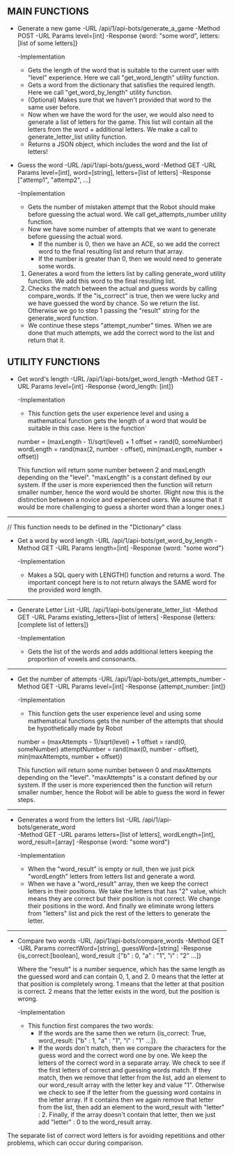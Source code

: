 MAIN FUNCTIONS
------------------

- Generate a new game
  -URL 		/api/1/api-bots/generate_a_game
  -Method	POST
  -URL Params	level=[int]
  -Response	{word: "some word", letters: [list of some letters]}

  -Implementation
    - Gets the length of the word that is suitable to the current user with "level" experience. Here we call "get_word_length" utility function.
    - Gets a word from the dictionary that satisfies the required length. Here we call "get_word_by_length" utility function.
    - (Optional) Makes sure that we haven't provided that word to the same user before.
    - Now when we have the word for the user, we would also need to generate a list of letters for the game. This list will contain all the letters from the word + additional letters. We make a call to generate_letter_list utility function.
    - Returns a JSON object, which includes the word and the list of letters!


- Guess the word
  -URL		/api/1/api-bots/guess_word
  -Method	GET
  -URL Params	level=[int], word=[string], letters=[list of letters]
  -Response	["attemp1", "attemp2", …]

  -Implementation
     - Gets the number of mistaken attempt that the Robot should make before guessing the actual word. We call get_attempts_number utility function.
     - Now we have some number of attempts that we want to generate before guessing the actual word. 
         - If the number is 0, then we have an ACE, so we add the correct word to the final resulting list and return that array.
         - If the number is greater than 0, then we would need to generate some words.

     1. Generates a word from the letters list by calling generate_word utility function. We add this word to the final resulting list.
     2. Checks the match between the actual and guess words by calling compare_words. If the "is_correct" is true, then we were lucky and we have guessed the word by chance. So we  return the list. Otherwise we go to step 1 passing the "result" string for the generate_word function. 
     - We continue these steps "attempt_number" times. When we are done that much attempts, we add the correct word to the list and return that it.



UTILITY FUNCTIONS
--------------------

- Get word's length
  -URL   	/api/1/api-bots/get_word_length
  -Method	GET
  -URL Params	level=[int]
  -Response	{word_length: [int]}

  -Implementation
    - This function gets the user experience level and using a mathematical function gets the length of a word that would be suitable in this case. Here is the function`

    number 	= (maxLength - 1)/sqrt(level) + 1
    offset 	= rand(0, someNumber)
    wordLength 	= rand(max(2, number - offset), min(maxLength, number + offset))
	

    This function will return some number between 2 and maxLength depending on the "level". "maxLength" is a constant defined by our system. If the user is more experienced then the function will return smaller number, hence the word would be shorter. (Right now this is the distinction between a novice and experienced users. We assume that it would be more challenging to guess a shorter word than a longer ones.)

******************************************************************************************
// This function needs to be defined in the "Dictionary" class
- Get a word by word length
  -URL 		/api/1/api-bots/get_word_by_length
  -Method	GET
  -URL Params	length=[int]
  -Response	{word: "some word"}

  -Implementation
     - Makes a SQL query with LENGTH() function and returns a word. The important concept here is to not return always the SAME word for the provided word length.

******************************************************************************************

- Generate Letter List
  -URL		/api/1/api-bots/generate_letter_list
  -Method	GET
  -URL Params	existing_letters=[list of letters]
  -Response	{letters: [complete list of letters]}

  -Implementation
    - Gets the list of the words and adds additional letters keeping the proportion of vowels and consonants. 

******************************************************************************************

- Get the number of attempts
  -URL		/api/1/api-bots/get_attempts_number
  -Method	GET
  -URL Params	level=[int]
  -Response	{attempt_number: [int]}

  -Implementation
    - This function gets the user experience level and using some mathematical functions gets the number of the attempts that should be hypothetically made by Robot

    number 	  = (maxAttempts - 1)/sqrt(level) + 1
    offset 	  = rand(0, someNumber)
    attemptNumber = rand(max(0, number - offset), min(maxAttempts, number + offset))
	

    This function will return some number between 0 and maxAttempts depending on the "level". "maxAttempts" is a constant defined by our system. If the user is more experienced then the function will return smaller number, hence the Robot will be able to guess the word in fewer steps.

******************************************************************************************

- Generates a word from the letters list
  -URL		/api/1/api-bots/generate_word  
  -Method	GET
  -URL params	letters=[list of letters], wordLength=[int], word_result=[array]
  -Response	{word: "some word"}

  -Implementation
     - When the "word_result" is empty or null, then we just pick "wordLength" letters from letters list and generate a word.
     - When we have a "word_result" array, then we keep the correct letters in their positions. We take the letters that has "2" value, which means they are correct but their position is not correct. We change their positions in the word. And finally we eliminate wrong letters from "letters" list and pick the rest of the letters to generate the letter.

******************************************************************************************

- Compare two words
  -URL		/api/1/api-bots/compare_words
  -Method	GET
  -URL Params	correctWord=[string], guessWord=[string]
  -Response	{is_correct:[boolean], word_result :["b" : 0, "a" : "1", "i" : "2" …]}

     Where the "result" is a number sequence, which has the same length as the guessed word and can contain 0, 1, and 2. 0 means that the letter at that position is completely wrong. 1 means that the letter at that position is correct. 2 means that the letter exists in the word, but the position is wrong.

  -Implementation
     - This function first compares the two words:
        - If the words are the same then we return {is_correct: True, word_result: ["b" : 1, "a" : "1", "i" : "1" ...]}.
        - If the words don't match, then we compare the characters for the guess word and the correct word one by one. We keep the letters of the correct word in a separate array. We check to see if the first letters of correct and guessing words match. If they match, then we remove that letter from the list, add an element to our word_result array with the letter key and value "1". Otherwise we check to see if the letter from the guessing word contains in the letter array. If it contains then we again remove that letter from the list, then add an element to the word_result with "letter" : 2. Finally, if the array doesn't contain that letter, then we just add "letter" : 0 to the word_result array.

The separate list of correct word letters is for avoiding repetitions and other problems, which can occur during comparison.










